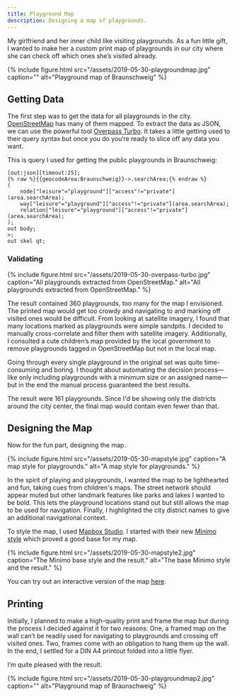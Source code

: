 ```yaml
---
title: Playground Map
description: Designing a map of playgrounds.
---
```


My girlfriend and her inner child like visiting playgrounds. As a fun little gift, I wanted to make her a custom print map of playgrounds in our city where she can check off which ones she’s visited already.

{% include figure.html src="/assets/2019-05-30-playgroundmap.jpg" caption="" alt="Playground map of Braunschweig" %}


## Getting Data

The first step was to get the data for all playgrounds in the city. [OpenStreetMap](https://openstreetmap.org) has many of them mapped. To extract the data as JSON, we can use the powerful tool [Overpass Turbo](https://overpass-turbo.eu/). It takes a little getting used to their query syntax but once you do you‘re ready to slice off any data you want.

This is query I used for getting the public playgrounds in Braunschweig:

    [out:json][timeout:25];
    {% raw %}{{geocodeArea:Braunschweig}}->.searchArea;{% endraw %}
    (
        node["leisure"="playground"]["access"!="private"](area.searchArea);
        way["leisure"="playground"]["access"!="private"](area.searchArea);
        relation["leisure"="playground"]["access"!="private"](area.searchArea);
    );
    out body;
    >;
    out skel qt;


### Validating

{% include figure.html src="/assets/2019-05-30-overpass-turbo.jpg" caption="All playgrounds extracted from OpenStreetMap." alt="All playgrounds extracted from OpenStreetMap." %}

The result contained 360 playgrounds, too many for the map I envisioned. The printed map would get too crowdy and navigating to and marking off visited ones would be difficult. From looking at satellite imagery, I found that many locations marked as playgrounds were simple sandpits. I decided to manually cross-correlate and filter them with satellite imagery. Additionally, I consulted a cute children’s map provided by the local government to remove playgrounds tagged in OpenStreetMap but not in the local map.

Going through every single playground in the original set was quite time-consuming and boring. I thought about automating the decision process—like only including playgrounds with a minimum size or an assigned name—but in the end the manual process guaranteed the best results.

The result were 161 playgrounds. Since I'd be showing only the districts around the city center, the final map would contain even fewer than that.


## Designing the Map

Now for the fun part, designing the map.

{% include figure.html src="/assets/2019-05-30-mapstyle.jpg" caption="A map style for playgrounds." alt="A map style for playgrounds." %}

In the spirit of playing and playgrounds, I wanted the map to be lighthearted and fun, taking cues from children's maps. The street network should appear muted but other landmark features like parks and lakes I wanted to be bold. This lets the playground locations stand out but still allows the map to be used for navigation. Finally, I highlighted the city district names to give an additional navigational context.

To style the map, I used [Mapbox Studio](https://www.mapbox.com/mapbox-studio/). I started with their new [Minimo style](https://blog.mapbox.com/minimo-data-visualization-map-f4ef21687d29) which proved a good base for my map.

{% include figure.html src="/assets/2019-05-30-mapstyle2.jpg" caption="The Minimo base style and the result." alt="The base Minimo style and the result." %}

You can try out an interactive version of the map [here](https://api.mapbox.com/styles/v1/vzqdccrcq/cjw9eyf3j02r01cpdxnu8o452.html?fresh=true&title=true&access_token=pk.eyJ1IjoidnpxZGNjcmNxIiwiYSI6ImNqMGF3anphaTAyMDQycXJyZXRpZDM4YjUifQ.LLx1Mn3DOp26nxtTeSlvRg).


## Printing

Initially, I planned to make a high-quality print and frame the map but during the process I decided against it for two reasons: One, a framed map on the wall can’t be readily used for navigating to playgrounds and crossing off visited ones. Two, frames come with an obligation to hang them up the wall. In the end, I settled for a DIN A4 printout folded into a little flyer.

I’m quite pleased with the result.

{% include figure.html src="/assets/2019-05-30-playgroundmap2.jpg" caption="" alt="Playground map of Braunschweig" %}
